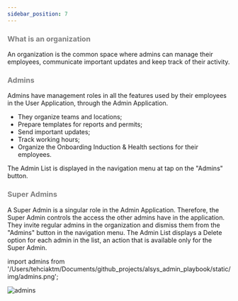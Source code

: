 ```yaml
---
sidebar_position: 7
---
```




### <font color="gray">What is an organization</font>

An organization is the common space where admins can manage their employees, communicate important updates and keep track of their activity.

### <font color="gray">Admins</font>

Admins have management roles in all the features used by their employees in the User Application, through the Admin Application.
* They organize teams and locations;
* Prepare templates for reports and permits;
* Send important updates;
* Track working hours;
* Organize the Onboarding Induction & Health sections for their employees.

The Admin List is displayed in the navigation menu at tap on the "Admins" button.

### <font color="gray">Super Admins</font>

A Super Admin is a singular role in the Admin Application. Therefore, the Super Admin controls the access the other admins have in the application. They invite regular admins in the organization and dismiss them from the "Admins" button in the navigation menu. The Admin List displays a Delete option for each admin in the list, an action that is available only for the Super Admin.

import admins from '/Users/tehciaktm/Documents/github_projects/alsys_admin_playbook/static/img/admins.png';

<img src={admins} alt="admins" />


